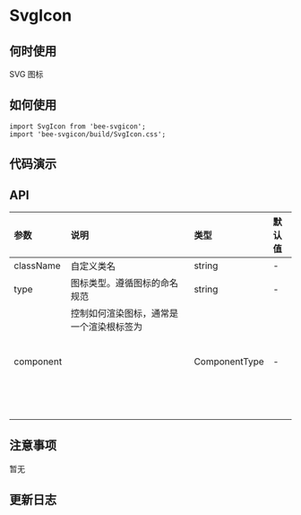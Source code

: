 # SvgIcon

## 何时使用
SVG 图标

## 如何使用
```
import SvgIcon from 'bee-svgicon';
import 'bee-svgicon/build/SvgIcon.css';

```

## 代码演示

## API

|参数|说明|类型|默认值|
|:---|:-----|:----|:------|
|className|自定义类名|string|-|
|type|图标类型。遵循图标的命名规范|string|-|
|component|控制如何渲染图标，通常是一个渲染根标签为 <svg> 的 React 组件，会使 type 属性失效|ComponentType|-|


## 注意事项

暂无

## 更新日志